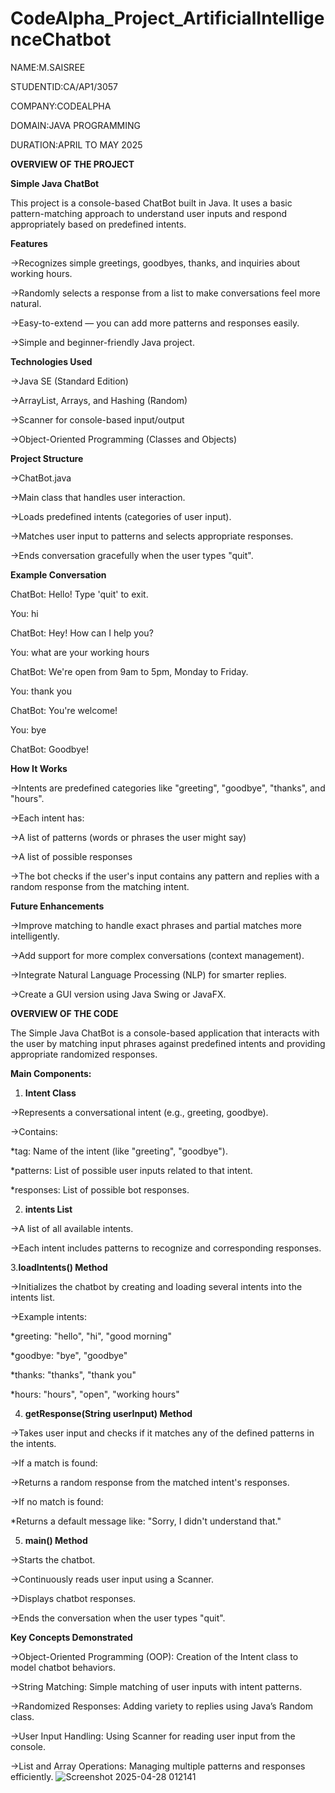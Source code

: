 # CodeAlpha_Project_ArtificialIntelligenceChatbot

NAME:M.SAISREE

STUDENTID:CA/AP1/3057

COMPANY:CODEALPHA

DOMAIN:JAVA PROGRAMMING

DURATION:APRIL TO MAY 2025

**OVERVIEW OF THE PROJECT**

 **Simple Java ChatBot**
 
This project is a console-based ChatBot built in Java.
It uses a basic pattern-matching approach to understand user inputs and respond appropriately based on predefined intents.

**Features**

->Recognizes simple greetings, goodbyes, thanks, and inquiries about working hours.

->Randomly selects a response from a list to make conversations feel more natural.

->Easy-to-extend — you can add more patterns and responses easily.

->Simple and beginner-friendly Java project.

 **Technologies Used**
 
->Java SE (Standard Edition)

->ArrayList, Arrays, and Hashing (Random)

->Scanner for console-based input/output

->Object-Oriented Programming (Classes and Objects)

**Project Structure**

->ChatBot.java

->Main class that handles user interaction.

->Loads predefined intents (categories of user input).

->Matches user input to patterns and selects appropriate responses.

->Ends conversation gracefully when the user types "quit".



**Example Conversation**

ChatBot: Hello! Type 'quit' to exit.

You: hi

ChatBot: Hey! How can I help you?

You: what are your working hours

ChatBot: We're open from 9am to 5pm, Monday to Friday.

You: thank you

ChatBot: You're welcome!

You: bye

ChatBot: Goodbye!

**How It Works**

->Intents are predefined categories like "greeting", "goodbye", "thanks", and "hours".

->Each intent has:

->A list of patterns (words or phrases the user might say)

->A list of possible responses

->The bot checks if the user's input contains any pattern and replies with a random response from the matching intent.

**Future Enhancements**

->Improve matching to handle exact phrases and partial matches more intelligently.

->Add support for more complex conversations (context management).

->Integrate Natural Language Processing (NLP) for smarter replies.

->Create a GUI version using Java Swing or JavaFX.

**OVERVIEW OF THE CODE**

The Simple Java ChatBot is a console-based application that interacts with the user by matching input phrases against predefined intents and providing appropriate randomized responses.


**Main Components:**

1. **Intent Class**

->Represents a conversational intent (e.g., greeting, goodbye).

->Contains:

*tag: Name of the intent (like "greeting", "goodbye").

*patterns: List of possible user inputs related to that intent.

*responses: List of possible bot responses.

2. **intents List**

->A list of all available intents.

->Each intent includes patterns to recognize and corresponding responses.

3.**loadIntents() Method**

->Initializes the chatbot by creating and loading several intents into the intents list.

->Example intents:

*greeting: "hello", "hi", "good morning"

*goodbye: "bye", "goodbye"

*thanks: "thanks", "thank you"

*hours: "hours", "open", "working hours"

4. **getResponse(String userInput) Method**
 
->Takes user input and checks if it matches any of the defined patterns in the intents.

->If a match is found:

->Returns a random response from the matched intent's responses.

->If no match is found:

*Returns a default message like: "Sorry, I didn't understand that."

5. **main() Method**
 
->Starts the chatbot.

->Continuously reads user input using a Scanner.

->Displays chatbot responses.

->Ends the conversation when the user types "quit".

**Key Concepts Demonstrated**

->Object-Oriented Programming (OOP): Creation of the Intent class to model chatbot behaviors.

->String Matching: Simple matching of user inputs with intent patterns.

->Randomized Responses: Adding variety to replies using Java’s Random class.

->User Input Handling: Using Scanner for reading user input from the console.

->List and Array Operations: Managing multiple patterns and responses efficiently.
![Screenshot 2025-04-28 012141](https://github.com/user-attachments/assets/0cdc9f47-26f8-4f55-bf42-b9f35a65406b)



